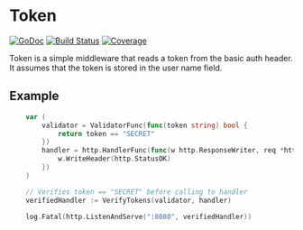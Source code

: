 # Token

[![GoDoc](https://godoc.org/github.com/golang/gddo?status.svg)](http://godoc.org/github.com/wrrn/token)
[![Build Status](https://travis-ci.org/wrrn/token.svg?branch=master)](https://travis-ci.org/wrrn/token)
[![Coverage](http://gocover.io/_badge/github.com/wrrn/token)](http://gocover.io/github.com/wrrn/token)


Token is a simple middleware that reads a token from the basic auth header. It assumes that the token is stored in the user name field.

## Example
```go
	var (
		validator = ValidatorFunc(func(token string) bool {
			return token == "SECRET"
		})
		handler = http.HandlerFunc(func(w http.ResponseWriter, req *http.Request) {
			w.WriteHeader(http.StatusOK)
		})
	)

	// Verifies token == "SECRET" before calling to handler
	verifiedHandler := VerifyTokens(validator, handler)

	log.Fatal(http.ListenAndServe(":8080", verifiedHandler))
```


